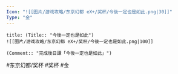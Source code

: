 ```yaml
---
Icon: "![[图片/游戏攻略/东京幻都 eX+/奖杯/今後一定也是如此.png|30]]"
Type: "金"
---
```

```ad-common-gold-trophy
title: (Title:: "今後一定也是如此")
![[图片/游戏攻略/东京幻都 eX+/奖杯/今後一定也是如此.png|100]]

(Comment:: "完成後日譚「今後一定也是如此」")
```

#东京幻都/奖杯 #奖杯 #金
